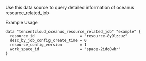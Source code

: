Use this data source to query detailed information of oceanus resource_related_job

Example Usage

```hcl
data "tencentcloud_oceanus_resource_related_job" "example" {
  resource_id                    = "resource-8y9lzcuz"
  desc_by_job_config_create_time = 0
  resource_config_version        = 1
  work_space_id                  = "space-2idq8wbr"
}
```